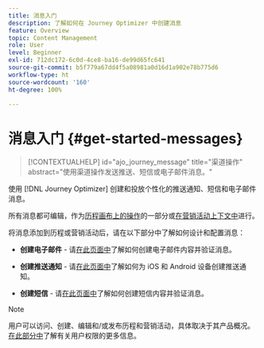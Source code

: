 ```yaml
---
title: 消息入门
description: 了解如何在 Journey Optimizer 中创建消息
feature: Overview
topic: Content Management
role: User
level: Beginner
exl-id: 712dc172-6c0d-4ce8-ba16-de99d65fc641
source-git-commit: b5f779a67dd4f5a08981a0d16d1a902e78b775d6
workflow-type: ht
source-wordcount: '160'
ht-degree: 100%

---
```


# 消息入门 {#get-started-messages}

>[!CONTEXTUALHELP]
>id="ajo_journey_message"
>title="渠道操作"
>abstract="使用渠道操作发送推送、短信或电子邮件消息。"

使用 [!DNL Journey Optimizer] 创建和投放个性化的推送通知、短信和电子邮件消息。

所有消息都可编辑，作为[历程画布上的操作](messages-in-journeys.md)的一部分或[在营销活动上下文中](messages-in-campaigns.md)进行。

将消息添加到历程或营销活动后，请在以下部分中了解如何设计和配置消息：

* **创建电子邮件** - 请[在此页面中](create-email.md)了解如何创建电子邮件内容并验证消息。

* **创建推送通知** - 请[在此页面中](create-push.md)了解如何为 iOS 和 Android 设备创建推送通知。

* **创建短信** - 请[在此页面中](create-sms.md)了解如何创建短信内容并验证消息。

>[!NOTE]
>
>用户可以访问、创建、编辑和/或发布历程和营销活动，具体取决于其产品概况。[在此部分中](../administration/permissions.md)了解有关用户权限的更多信息。
